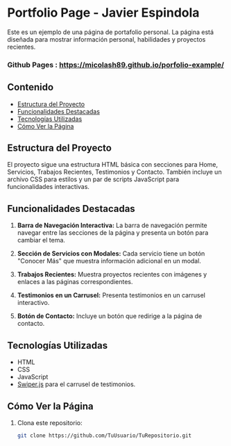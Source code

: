 # Portfolio Page - Javier Espindola

Este es un ejemplo de una página de portafolio personal. La página está diseñada para mostrar información personal, habilidades y proyectos recientes.

### Github Pages  : https://micolash89.github.io/porfolio-example/

## Contenido

- [Estructura del Proyecto](#estructura-del-proyecto)
- [Funcionalidades Destacadas](#funcionalidades-destacadas)
- [Tecnologías Utilizadas](#tecnologías-utilizadas)
- [Cómo Ver la Página](#cómo-ver-la-página)

## Estructura del Proyecto

El proyecto sigue una estructura HTML básica con secciones para Home, Servicios, Trabajos Recientes, Testimonios y Contacto. También incluye un archivo CSS para estilos y un par de scripts JavaScript para funcionalidades interactivas.

## Funcionalidades Destacadas

1. **Barra de Navegación Interactiva:** La barra de navegación permite navegar entre las secciones de la página y presenta un botón para cambiar el tema.

2. **Sección de Servicios con Modales:** Cada servicio tiene un botón "Conocer Más" que muestra información adicional en un modal.

3. **Trabajos Recientes:** Muestra proyectos recientes con imágenes y enlaces a las páginas correspondientes.

4. **Testimonios en un Carrusel:** Presenta testimonios en un carrusel interactivo.

5. **Botón de Contacto:** Incluye un botón que redirige a la página de contacto.

## Tecnologías Utilizadas

- HTML
- CSS
- JavaScript
- [Swiper.js](https://swiperjs.com/) para el carrusel de testimonios.

## Cómo Ver la Página

1. Clona este repositorio:

   ```bash
   git clone https://github.com/TuUsuario/TuRepositorio.git
